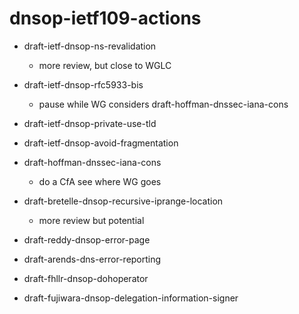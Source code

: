 
# dnsop-ietf109-actions

* draft-ietf-dnsop-ns-revalidation
    - more review, but close to WGLC 

* draft-ietf-dnsop-rfc5933-bis
    - pause while WG considers draft-hoffman-dnssec-iana-cons

* draft-ietf-dnsop-private-use-tld

* draft-ietf-dnsop-avoid-fragmentation

* draft-hoffman-dnssec-iana-cons
    - do a CfA see where WG goes 

* draft-bretelle-dnsop-recursive-iprange-location
    - more review but potential 

* draft-reddy-dnsop-error-page
    
* draft-arends-dns-error-reporting

* draft-fhllr-dnsop-dohoperator

* draft-fujiwara-dnsop-delegation-information-signer
